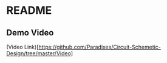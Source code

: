 # README

## Demo Video

(Video Link)[https://github.com/Paradixes/Circuit-Schemetic-Design/tree/master/Video]
